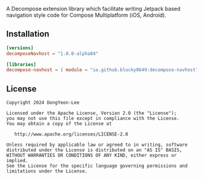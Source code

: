 A Decompose extension library which facilitate writing Jetpack based navigation style code for Compose Multiplatform (iOS, Android).

## Installation
```toml
[versions]
decomposeNavhost = "1.0.0-alpha04"

[libraries]
decompose-navhost = { module = "io.github.blucky8649:decompose-navhost", version.ref = "decomposeNavhost" }
```

## License
```
Copyright 2024 DongYeon-Lee

Licensed under the Apache License, Version 2.0 (the "License");
you may not use this file except in compliance with the License.
You may obtain a copy of the License at

   http://www.apache.org/licenses/LICENSE-2.0

Unless required by applicable law or agreed to in writing, software
distributed under the License is distributed on an "AS IS" BASIS,
WITHOUT WARRANTIES OR CONDITIONS OF ANY KIND, either express or implied.
See the License for the specific language governing permissions and
limitations under the License.
```
